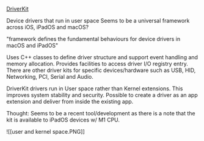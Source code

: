 [DriverKit](https://developer.apple.com/documentation/driverkit)

Device drivers that run in user space
Seems to be a universal framework across iOS, iPadOS and macOS?

"framework defines the fundamental behaviours for device drivers in macOS and iPadOS"

Uses C++ classes to define driver structure and support event handling and memory allocation. Provides facilities to access driver I/O registry entry.  There are other driver kits for specific devices/hardware such as USB, HID, Networking, PCI, Serial and Audio.

DriverKit drivers run in User space rather than Kernel extensions. This improves system stability and security. Possible to create a driver as an app extension and deliver from inside the existing app.

Thought: Seems to be a recent tool/development as there is a note that the kit is available to iPadOS devices w/ M1 CPU.

![[user and kernel space.PNG]]

